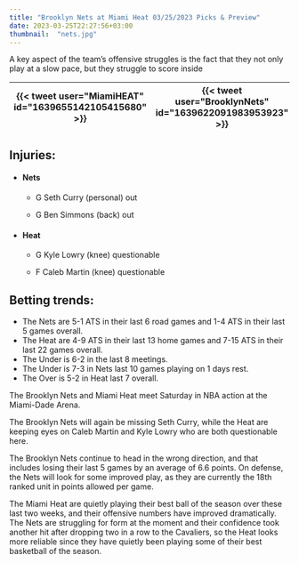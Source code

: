 ```yaml
---
title: "Brooklyn Nets at Miami Heat 03/25/2023 Picks & Preview"
date: 2023-03-25T22:27:56+03:00
thumbnail:  "nets.jpg"
---
```

A key aspect of the team’s offensive struggles is the fact that they not only play at a slow pace, but they struggle to score inside
<!--more-->
| {{< tweet user="MiamiHEAT" id="1639655142105415680" >}} | {{< tweet user="BrooklynNets" id="1639622091983953923" >}} |
| --- | --- |

## Injuries:

  - #### Nets

    - G Seth Curry (personal) out

    - G Ben Simmons (back) out

  - #### Heat

    - G Kyle Lowry (knee) questionable

    - F Caleb Martin (knee) questionable

## Betting trends:

  - The Nets are 5-1 ATS in their last 6 road games and 1-4 ATS in their last 5 games overall.
  - The Heat are 4-9 ATS in their last 13 home games and 7-15 ATS in their last 22 games overall.
  - The Under is 6-2 in the last 8 meetings.
  - The Under is 7-3 in Nets last 10 games playing on 1 days rest.
  - The Over is 5-2 in Heat last 7 overall.


The Brooklyn Nets and Miami Heat meet Saturday in NBA action at the Miami-Dade Arena.

The Brooklyn Nets will again be missing Seth Curry, while the Heat are keeping eyes on Caleb Martin and Kyle Lowry who are both questionable here.

The Brooklyn Nets continue to head in the wrong direction, and that includes losing their last 5 games by an average of 6.6 points.
On defense, the Nets will look for some improved play, as they are currently the 18th ranked unit in points allowed per game.

The Miami Heat are quietly playing their best ball of the season over these last two weeks, and their offensive numbers have improved dramatically.
The Nets are struggling for form at the moment and their confidence took another hit after dropping two in a row to the Cavaliers, so the Heat looks more reliable since they have quietly been playing some of their best basketball of the season.

